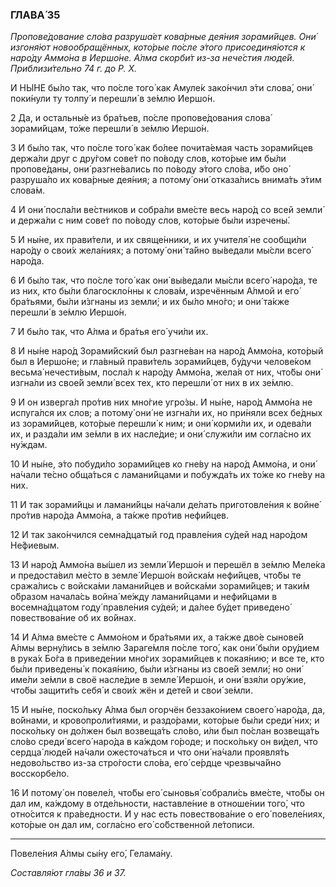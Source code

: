 ### ГЛАВА́ 35

_Пропове́дование сло́ва разруша́ет кова́рные дея́ния зорами́йцев. Они́ изгоня́ют новообращённых, кото́рые по́сле э́того присоединя́ются к наро́ду Аммо́на в Иершо́не. А́лма скорби́т из-за нече́стия люде́й. Приблизи́тельно 74 г. до Р. Х._

И НЫ́НЕ бы́ло так, что по́сле того́ как Амуле́к зако́нчил э́ти слова́, они́ поки́нули ту толпу́ и перешли́ в зе́млю Иершо́н.

2 Да, и остальны́е из бра́тьев, по́сле пропове́дования слова́ зорами́йцам, то́же перешли́ в зе́млю Иершо́н.

3 И бы́ло так, что по́сле того́ как бо́лее почита́емая часть зорами́йцев держа́ли друг с дру́гом сове́т по по́воду слов, кото́рые им бы́ли пропове́даны, они́ разгне́вались по по́воду э́того сло́ва, и́бо оно́ разруша́ло их кова́рные дея́ния; а потому́ они́ отказа́лись внима́ть э́тим слова́м.

4 И они́ посла́ли ве́стников и собра́ли вме́сте весь наро́д со всей земли́ и держа́ли с ним сове́т по по́воду слов, кото́рые бы́ли изречены́.

5 И ны́не, их прави́тели, и их свяще́нники, и их учителя́ не сообщи́ли наро́ду о свои́х жела́ниях; а потому́ они́ та́йно вы́ведали мы́сли всего́ наро́да.

6 И бы́ло так, что по́сле того́ как они́ вы́ведали мы́сли всего́ наро́да, те из них, кто бы́ли благоскло́нны к слова́м, изречённым А́лмой и его́ бра́тьями, бы́ли и́згнаны из земли́; и их бы́ло мно́го; и они́ та́кже перешли́ в зе́млю Иершо́н.

7 И бы́ло так, что А́лма и бра́тья его́ учи́ли их.

8 И ны́не наро́д Зорами́йский был разгне́ван на наро́д Аммо́на, кото́рый был в Иершо́не; и гла́вный прави́тель зорами́йцев, бу́дучи челове́ком весьма́ нечести́вым, посла́л к наро́ду Аммо́на, жела́я от них, что́бы они́ изгна́ли из свое́й земли́ всех тех, кто перешли́ от них в их зе́млю.

9 И он изверга́л про́тив них мно́гие угро́зы. И ны́не, наро́д Аммо́на не испуга́лся их слов; а потому́ они́ не изгна́ли их, но при́няли всех бе́дных из зорами́йцев, кото́рые перешли́ к ним; и они́ корми́ли их, и одева́ли их, и разда́ли им зе́мли в их насле́дие; и они́ служи́ли им согла́сно их ну́ждам.

10 И ны́не, э́то побуди́ло зорами́йцев ко гне́ву на наро́д Аммо́на, и они́ на́чали те́сно обща́ться с ламани́йцами и побужда́ть их то́же ко гне́ву на них.

11 И так зорами́йцы и ламани́йцы на́чали де́лать приготовле́ния к войне́ про́тив наро́да Аммо́на, а та́кже про́тив нефи́йцев.

12 И так зако́нчился семна́дцатый год правле́ния су́дей над наро́дом Не́фиевым.

13 И наро́д Аммо́на вы́шел из земли́ Иершо́н и перешёл в зе́млю Меле́ка и предоста́вил ме́сто в земле́ Иершо́н войска́м нефи́йцев, что́бы те сража́лись с войска́ми ламани́йцев и войска́ми зорами́йцев; и таки́м о́бразом начала́сь война́ ме́жду ламани́йцами и нефи́йцами в восемна́дцатом году́ правле́ния су́дей; и да́лее бу́дет приведено́ повествова́ние об их во́йнах.

14 И А́лма вме́сте с Аммо́ном и бра́тьями их, а та́кже дво́е сынове́й А́лмы верну́лись в зе́млю Зараге́мля по́сле того́, как они́ бы́ли ору́дием в рука́х Бо́га в приведе́нии мно́гих зорами́йцев к покая́нию; и все те, кто бы́ли приведены́ к покая́нию, бы́ли и́згнаны из свое́й земли́; но они́ име́ли зе́мли в своё насле́дие в земле́ Иершо́н, и они́ взя́ли ору́жие, что́бы защити́ть себя́ и свои́х жён и дете́й и свои́ зе́мли.

15 И ны́не, поско́льку А́лма был огорчён беззако́нием своего́ наро́да, да, во́йнами, и кровопроли́тиями, и раздо́рами, кото́рые бы́ли среди́ них; и поско́льку он до́лжен был возвеща́ть сло́во, и́ли был по́слан возвеща́ть сло́во среди́ всего́ наро́да в ка́ждом го́роде; и поско́льку он ви́дел, что сердца́ люде́й на́чали ожесточа́ться и что они́ на́чали проявля́ть недово́льство из-за стро́гости сло́ва, его́ се́рдце чрезвыча́йно восскорбе́ло.

16 И потому́ он повеле́л, что́бы его́ сыновья́ собрали́сь вме́сте, что́бы он дал им, ка́ждому в отде́льности, наставле́ние в отноше́нии того́, что отно́сится к пра́ведности. И у нас есть повествова́ние о его́ повеле́ниях, кото́рые он дал им, согла́сно его́ со́бственной ле́тописи.

---

Повеле́ния А́лмы сы́ну его́, Гелама́ну.

_Составля́ют гла́вы 36 и 37._
